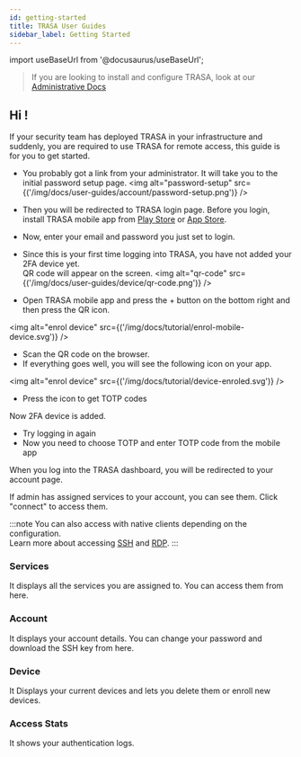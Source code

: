 ```yaml
---
id: getting-started
title: TRASA User Guides
sidebar_label: Getting Started
---
```


import useBaseUrl from '@docusaurus/useBaseUrl';

> If you are looking to install and configure TRASA, look at our [Administrative  Docs](https://www.trasa.io/docs/ "Administrative Docs")

## Hi !

If your security team has deployed TRASA in your infrastructure and suddenly, you are required to use TRASA for remote access, this guide is for you to get started.


* You probably got a link from your administrator. It will take you to the initial password setup page.
<img  alt="password-setup" src={('/img/docs/user-guides/account/password-setup.png')} />


* Then you will be redirected to TRASA login page. Before you login, install TRASA mobile app from [Play Store](https://play.google.com/store/apps/details?id=com.trasa&hl=en) or [App Store](https://apps.apple.com/np/app/trasa/id1411267389).
* Now, enter your email and password you just set to login.

* Since this is your first time logging into TRASA, you have not added your 2FA device yet.  
QR code will appear on the screen.
<img  alt="qr-code" src={('/img/docs/user-guides/device/qr-code.png')} />


* Open TRASA mobile app and press the + button on the bottom right and then press the QR icon.

<img alt="enrol device" src={('/img/docs/tutorial/enrol-mobile-device.svg')} />

* Scan the QR code on the browser.
* If everything goes well, you will see the following icon on your app.

<img alt="enrol device" src={('/img/docs/tutorial/device-enroled.svg')} />

* Press the icon to get TOTP codes


Now 2FA device is added.

* Try logging in again
* Now you need to choose TOTP and enter TOTP code from the mobile app


When you log into the TRASA dashboard, you will be redirected to your account page. 

If admin has assigned services to your account, you can see them. Click "connect" to access them.

:::note
You can also access with native clients depending on the configuration.  
Learn more about accessing [SSH](./user/access/ssh-connection-via-proxy.md) and [RDP](./user/access/rdp-connection-via-proxy.md).
:::

### Services 
It displays all the services you are assigned to. You can access them from here.

### Account
It displays your account details. You can change your password and download the SSH key from here.

### Device
It Displays your current devices and lets you delete them or enroll new devices.


### Access Stats
It shows your authentication logs.

